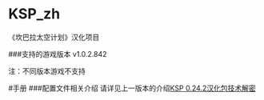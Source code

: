 # KSP_zh
《坎巴拉太空计划》汉化项目

###支持的游戏版本
v1.0.2.842

注：不同版本游戏不支持

#手册
###配置文件相关介绍
请详见上一版本的介绍[KSP 0.24.2汉化包技术解密](http://bbs.deeptimes.org/forum.php?mod=viewthread&tid=2137227&extra=page%3D2)
